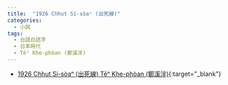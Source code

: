 ```yaml
---
title:  "1926 Chhut Sí-sòaⁿ (出死線)"
categories: 
  - 小說
tags:
  - 台語白話字
  - 日本時代
  - Tēⁿ Khe-phòan (鄭溪泮)
---
```


- [1926 Chhut Sí-sòaⁿ (出死線) Tēⁿ Khe-phòan (鄭溪泮)](https://kiek.taigi.info/1926ChhutSisoann/){:target="_blank"}
